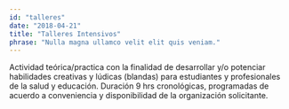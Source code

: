 ```yaml
---
id: "talleres"
date: "2018-04-21"
title: "Talleres Intensivos"
phrase: "Nulla magna ullamco velit elit quis veniam."
---
```

Actividad teórica/practica con la finalidad de desarrollar y/o
potenciar habilidades creativas y lúdicas (blandas) para estudiantes y profesionales de la salud y
educación. Duración 9 hrs cronológicas, programadas de acuerdo a conveniencia y disponibilidad
de la organización solicitante.